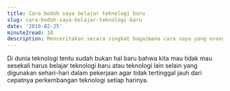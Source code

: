 ```yaml
---
title: Cara bodoh saya belajar teknologi baru
slug: cara-bodoh-saya-belajar-teknologi-baru
date: '2019-02-25'
minute2read: 10
description: Menceritakan secara singkat bagaimana cara saya yang orang bodoh ini ketika harus belajar suatu teknologi baru
---
```


Di dunia teknologi tentu sudah bukan hal baru bahwa kita mau tidak mau sesekali harus belajar teknologi baru atau teknologi lain selain yang digunakan sehari-hari dalam pekerjaan agar tidak tertinggal jauh dari cepatnya perkembangan teknologi setiap harinya.

